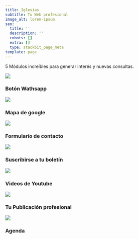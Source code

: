 ```yaml
---
title: Iglesias
subtitle: Tu Web profesional
image_alt: lorem-ipsum
seo:
  title: ''
  description: ''
  robots: []
  extra: []
  type: stackbit_page_meta
template: page
---
```



5 Módulos increíbles para generar interés y nuevas consultas.

![](images/alito-wasap-101864e1.png)

### Botón Wathsapp

![](images/alito-mapa.png)

### Mapa de google

![](images/alito-formu.png)

### Formulario de contacto

![](images/alito-boletin.png)

### Suscribirse a tu boletín

![](images/alito-yt.png)

### Videos de Youtube

![](images/alito-publi.png)

### Tu Publicación profesional

![](images/alito-agenda.png)

### Agenda

